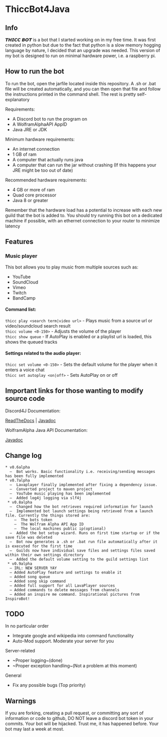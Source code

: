 # ThiccBot4Java

## Info
𝙏𝙃𝙄𝘾𝘾 𝘽𝙊𝙏 is a bot that I started working on in my free time. It was first created in python but due to the fact that python is a slow memory hogging language by nature, I decided that an upgrade was needed. This version of my bot is designed to run on minimal hardware power, i.e. a raspberry pi.

## How to run the bot
To run the bot, open the jarfile located inside this repository. A .sh or .bat file will be created automatically, and you can then open that file and follow the instructions printed in the command shell. The rest is pretty self-explanatory

Requirements:
* A Discord bot to run the program on
* A WolframAlphaAPI AppID
* Java JRE or JDK

Minimum hardware requirements:
* An internet connection
* 1 GB of ram
* A computer that actually runs java
* A computer that can run the jar without crashing (If this happens your JRE might be too out of date)

Recommended hardware requirements:
* 4 GB or more of ram
* Quad core processor
* Java 8 or greater

Remember that the hardware load has a potential to increase with each new guild that the bot is added to. You should try running this bot on a dedicated machine if possible, with an ethernet connection to your router to minimize latency

## Features

### Music player 
This bot allows you to play music from multiple sources such as: 
* YouTube 
* SoundCloud 
* Vimeo 
* Twitch 
* BandCamp  
#### Command list:
`thicc play <search term|video url>` - Plays music from a source url or video/soundcloud search result  
`thicc volume <0-150>` - Adjusts the volume of the player  
`thicc show queue` - If AutoPlay is enabled or a playlist url is loaded, this shows the queued tracks
#### Settings related to the audio player:
`thicc set volume <0-150>` - Sets the default volume for the player when it enters a voice chat  
`thicc set autoplay <on|off>` - Sets AutoPlay on or off

## Important links for those wanting to modify source code

Discord4J Documentation:

[ReadTheDocs](https://discord4j.readthedocs.io/en/latest/) | [Javadoc](https://jitpack.io/com/github/austinv11/Discord4J/2.9.3/javadoc/)

WolframAlpha Java API Documentation:

[Javadoc](https://products.wolframalpha.com/api/libraries/java/)

## Change log
```
* v0.6alpha  
  –  Bot works. Basic functionality i.e. receiving/sending messages has been fully implemented  
* v0.7alpha  
  –  Lavaplayer finally implemented after fixing a dependency issue.  
  –  Converted project to maven project  
  –  YouTube music playing has been implemented  
  –  Added log4j logging via slf4j  
 * v0.8alpha  
  –  Changed how the bot retrieves required information for launch  
  –  Implemented bot launch settings being retrieved from a launch file. Currently the things stored are:  
    –  The bots token  
    –  The Wolfram Alpha API App ID  
    –  The local machines public ip(optional)  
  –  Added the bot setup wizard. Runs on first time startup or if the save file was deleted  
  –  Bot now generates a .sh or .bat run file automatically after it is executed for the first time  
  –  Guilds now have individual save files and settings files saved within their own settings directory  
  –  Added the default volume setting to the guild settings list  
 * v0.9alpha
  – IRL: NEW SERVER YAY
  – Added AutoPlay feature and settings to enable it
  – Added song queue
  – Added song skip command
  – Added full support for all LavaPlayer sources
  – Added commands to delete messages from channels
  – Added an inspire me command. Inspirational pictures from InspiroBot!
```
## TODO
In no particular order
* Integrate google and wikipedia into command functionality
* Auto-Mod support. Moderate your server for you

Server-related
* ~Proper logging~(done)
* ~Proper exception handling~(Not a problem at this moment)

General
* Fix any possible bugs (Top priority)

## Warnings
If you are forking, creating a pull request, or committing any sort of information or code to github, DO NOT leave a discord bot token in your commits. Your bot will be hijacked. Trust me, it has happened before. Your bot may last a week at most.
